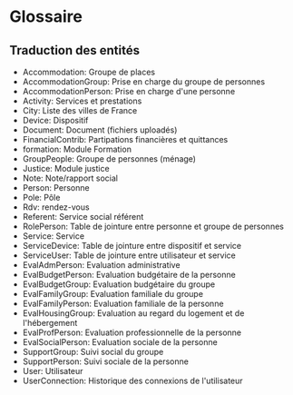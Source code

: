 # Glossaire

## Traduction des entités

- Accommodation: Groupe de places
- AccommodationGroup: Prise en charge du groupe de personnes
- AccommodationPerson: Prise en charge d'une personne
- Activity: Services et prestations
- City: Liste des villes de France
- Device: Dispositif
- Document: Document (fichiers uploadés)
- FinancialContrib: Partipations financières et quittances
- formation: Module Formation
- GroupPeople: Groupe de personnes (ménage)
- Justice: Module justice
- Note: Note/rapport social
- Person: Personne
- Pole: Pôle
- Rdv: rendez-vous
- Referent: Service social référent
- RolePerson: Table de jointure entre personne et groupe de personnes
- Service: Service
- ServiceDevice: Table de jointure entre dispositif et service
- ServiceUser: Table de jointure entre utilisateur et service
- EvalAdmPerson: Evaluation administrative
- EvalBudgetPerson: Evaluation budgétaire de la personne
- EvalBudgetGroup: Evaluation budgétaire du groupe
- EvalFamilyGroup: Evaluation familiale du groupe
- EvalFamilyPerson: Evaluation familiale de la personne
- EvalHousingGroup: Evaluation au regard du logement et de l'hébergement
- EvalProfPerson: Evaluation professionnelle de la personne
- EvalSocialPerson: Evaluation sociale de la personne
- SupportGroup: Suivi social du groupe
- SupportPerson: Suivi sociale de la personne
- User: Utilisateur
- UserConnection: Historique des connexions de l'utilisateur
